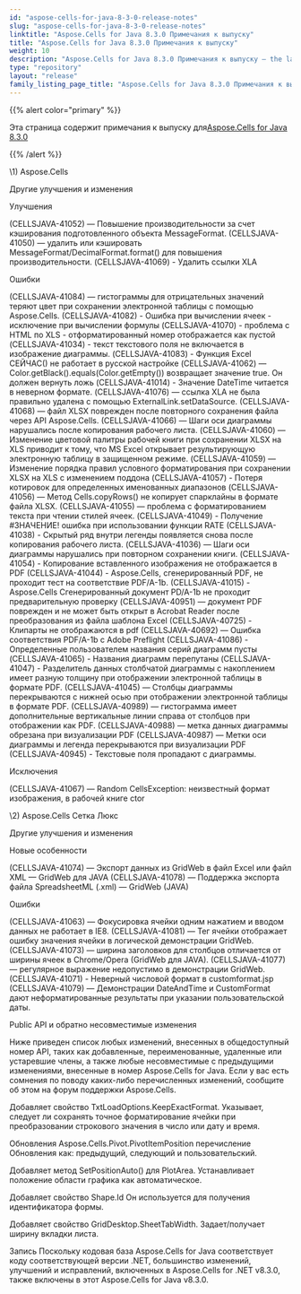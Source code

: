 ```yaml
---
id: "aspose-cells-for-java-8-3-0-release-notes"
slug: "aspose-cells-for-java-8-3-0-release-notes"
linktitle: "Aspose.Cells for Java 8.3.0 Примечания к выпуску"
title: "Aspose.Cells for Java 8.3.0 Примечания к выпуску"
weight: 10
description: "Aspose.Cells for Java 8.3.0 Примечания к выпуску – the latest updates and fixes."
type: "repository"
layout: "release"
family_listing_page_title: "Aspose.Cells for Java 8.3.0 Примечания к выпуску"
---
```

{{% alert color="primary" %}} 

 Эта страница содержит примечания к выпуску для[Aspose.Cells for Java 8.3.0](https://releases.aspose.com/cells/java/new-releases/aspose.cells-for-java-8.3.0/)

{{% /alert %}} 

\1) Aspose.Cells 


Другие улучшения и изменения

Улучшения

(CELLSJAVA-41052) — Повышение производительности за счет кэширования подготовленного объекта MessageFormat.
(CELLSJAVA-41050) — удалить или кэшировать MessageFormat/DecimalFormat.format() для повышения производительности.
(CELLSJAVA-41069) - Удалить ссылки XLA

Ошибки

(CELLSJAVA-41084) — гистограммы для отрицательных значений теряют цвет при сохранении электронной таблицы с помощью Aspose.Cells.
(CELLSJAVA-41082) - Ошибка при вычислении ячеек - исключение при вычислении формулы
(CELLSJAVA-41070) - проблема с HTML по XLS - отформатированный номер отображается как пустой
(CELLSJAVA-41034) - текст текстового поля не включается в изображение диаграммы.
(CELLSJAVA-41083) - Функция Excel СЕЙЧАС() не работает в русской настройке
(CELLSJAVA-41062) — Color.getBlack().equals(Color.getEmpty()) возвращает значение true. Он должен вернуть ложь
(CELLSJAVA-41014) - Значение DateTime читается в неверном формате.
(CELLSJAVA-41076) — ссылка XLA не была правильно удалена с помощью ExternalLink.setDataSource.
(CELLSJAVA-41068) — файл XLSX поврежден после повторного сохранения файла через API Aspose.Cells.
(CELLSJAVA-41066) — Шаги оси диаграммы нарушались после копирования рабочего листа.
(CELLSJAVA-41060) — Изменение цветовой палитры рабочей книги при сохранении XLSX на XLS приводит к тому, что MS Excel открывает результирующую электронную таблицу в защищенном режиме.
(CELLSJAVA-41059) — Изменение порядка правил условного форматирования при сохранении XLSX на XLS с изменением поддона
(CELLSJAVA-41057) - Потеря котировок для определенных именованных диапазонов
(CELLSJAVA-41056) — Метод Cells.copyRows() не копирует спарклайны в формате файла XLSX.
(CELLSJAVA-41055) — проблема с форматированием текста при чтении стилей ячеек.
(CELLSJAVA-41049) - Получение #ЗНАЧЕНИЕ! ошибка при использовании функции RATE
(CELLSJAVA-41038) - Скрытый ряд внутри легенды появляется снова после копирования рабочего листа.
(CELLSJAVA-41036) — Шаги оси диаграммы нарушались при повторном сохранении книги.
(CELLSJAVA-41054) - Копирование вставленного изображения не отображается в PDF
(CELLSJAVA-41044) - Aspose.Cells, сгенерированный PDF, не проходит тест на соответствие PDF/A-1b.
(CELLSJAVA-41015) - Aspose.Cells Сгенерированный документ PD/A-1b не проходит предварительную проверку
(CELLSJAVA-40951) — документ PDF поврежден и не может быть открыт в Acrobat Reader после преобразования из файла шаблона Excel
(CELLSJAVA-40725) - Клипарты не отображаются в pdf
(CELLSJAVA-40692) — Ошибка соответствия PDF/A-1b с Adobe Preflight
(CELLSJAVA-41086) - Определенные пользователем названия серий диаграмм пусты
(CELLSJAVA-41065) - Названия диаграмм перепутаны
(CELLSJAVA-41047) - Разделитель данных столбчатой диаграммы с накоплением имеет разную толщину при отображении электронной таблицы в формате PDF.
(CELLSJAVA-41045) — Столбцы диаграммы перекрываются с нижней осью при отображении электронной таблицы в формате PDF.
(CELLSJAVA-40989) — гистограмма имеет дополнительные вертикальные линии справа от столбцов при отображении как PDF.
(CELLSJAVA-40988) — метка данных диаграммы обрезана при визуализации PDF
(CELLSJAVA-40987) — Метки оси диаграммы и легенда перекрываются при визуализации PDF
(CELLSJAVA-40945) - Текстовые поля пропадают с диаграммы.

Исключения

(CELLSJAVA-41067) — Random CellsException: неизвестный формат изображения, в рабочей книге ctor

\2) Aspose.Cells Сетка Люкс

Другие улучшения и изменения

Новые особенности

(CELLSJAVA-41074) — Экспорт данных из GridWeb в файл Excel или файл XML — GridWeb для JAVA
(CELLSJAVA-41078) — Поддержка экспорта файла SpreadsheetML (.xml) — GridWeb (JAVA)

Ошибки

(CELLSJAVA-41063) — Фокусировка ячейки одним нажатием и вводом данных не работает в IE8.
(CELLSJAVA-41081) — Тег ячейки отображает ошибку значения ячейки в логической демонстрации GridWeb.
(CELLSJAVA-41073) — ширина заголовков для столбцов отличается от ширины ячеек в Chrome/Opera (GridWeb для JAVA).
(CELLSJAVA-41077) — регулярное выражение недопустимо в демонстрации GridWeb.
(CELLSJAVA-41071) - Неверный числовой формат в customformat.jsp
(CELLSJAVA-41079) — Демонстрации DateAndTime и CustomFormat дают неформатированные результаты при указании пользовательской даты.

Public API и обратно несовместимые изменения

Ниже приведен список любых изменений, внесенных в общедоступный номер API, таких как добавленные, переименованные, удаленные или устаревшие члены, а также любые несовместимые с предыдущими изменениями, внесенные в номер Aspose.Cells for Java. Если у вас есть сомнения по поводу каких-либо перечисленных изменений, сообщите об этом на форум поддержки Aspose.Cells.

 Добавляет свойство TxtLoadOptions.KeepExactFormat.
Указывает, следует ли сохранять точное форматирование ячейки при преобразовании строкового значения в число или дату и время.

Обновления Aspose.Cells.Pivot.PivotItemPosition перечисление
Обновления как: предыдущий, следующий и пользовательский.

Добавляет метод SetPositionAuto() для PlotArea.
Устанавливает положение области графика как автоматическое.

Добавляет свойство Shape.Id
Он используется для получения идентификатора формы.

Добавляет свойство GridDesktop.SheetTabWidth.
Задает/получает ширину вкладки листа.


Запись
Поскольку кодовая база Aspose.Cells for Java соответствует коду соответствующей версии .NET, большинство изменений, улучшений и исправлений, включенных в Aspose.Cells for .NET v8.3.0, также включены в этот Aspose.Cells for Java v8.3.0.
